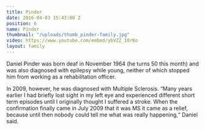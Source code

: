 ```yaml
---
title: Pinder
date: 2016-04-03 15:43:00 Z
position: 6
name: Pinder
thumbnail: "/uploads/thumb_pinder-family.jpg"
video: https://www.youtube.com/embed/ybVZZ_I0rKo
layout: family
---
```


Daniel Pinder was born deaf in November 1964 (he turns 50 this month) and was also diagnosed with epilepsy while young, neither of which stopped him from working as a rehabilitation officer.

In 2009, however, he was diagnosed with Multiple Sclerosis. “Many years earlier I had briefly lost sight in my left eye and experienced different short term episodes until I originally thought I suffered a stroke. When the confirmation finally came in July 2009 that it was MS it came as a relief, because until then nobody could tell me what was really happening,“ Daniel said.